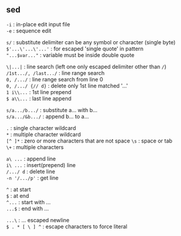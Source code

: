 sed
---

`-i` : in-place edit input file  
`-e` : sequence edit  

`s/` : substitute delimiter can be any symbol or character (single byte)  
`$'...\'...\'...'` : for escaped 'single quote' in pattern  
`"...$var..."` : variable must be inside double quote  

`\|...|` : line search (left one only escaped delimiter other than `/`)  
`/1st.../, /last.../` : line range search  
`0, /.../` : line range search from line 0  
`0, /.../ {// d}` : delete only 1st line matched '...'  
`1 i\\...` : 1st line prepend  
`$ a\\...` : last line append

`s/a.../b.../` : substitute a... with b...  
`s/a.../&b.../` : append b... to a...  

`.` : single character wildcard  
`*` : multiple character wildcard  
`[^ ]*` : zero or more characters that are not space
`\s` : space or tab  
`\+` : multiple characters  

`a\ ...` : append line  
`i\ ...` : insert(prepend) line  
`/.../ d` : delete line  
`-n '/.../p'` : get line  

`^` : at start  
`$` : at end  
`^...` : start with ...  
`...$` : end with ...  

`...\` : ... escaped newline  
`$ . * [ \ ] ^` : escape characters to force literal  
